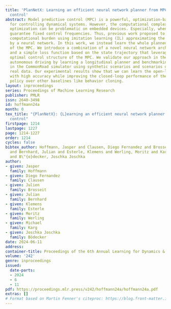 ```yaml
---
title: 'PlanNetX: Learning an efficient neural network planner from MPC for longitudinal
  control'
abstract: Model predictive control (MPC) is a powerful, optimization-based approach
  for controlling dynamical systems. However, the computational complexity of online
  optimization can be problematic on embedded devices. Especially, when we need to
  guarantee fixed control frequencies. Thus, previous work proposed to reduce the
  computational burden using imitation learning (IL) approximating the MPC policy
  by a neural network. In this work, we instead learn the whole planned trajectory
  of the MPC. We introduce a combination of a novel neural network architecture PlanNetX
  and a simple loss function based on the state trajectory that leverages the parameterized
  optimal control structure of the MPC. We validate our approach in the context of
  autonomous driving by learning a longitudinal planner and benchmarking it extensively
  in the CommonRoad simulator using synthetic scenarios and scenarios derived from
  real data. Our experimental results show that we can learn the open-loop MPC trajectory
  with high accuracy while improving the closed-loop performance of the learned control
  policy over other baselines like behavior cloning.
layout: inproceedings
series: Proceedings of Machine Learning Research
publisher: PMLR
issn: 2640-3498
id: hoffmann24a
month: 0
tex_title: "{PlanNetX}: {L}earning an efficient neural network planner from {MPC} for longitudinal
  control"
firstpage: 1214
lastpage: 1227
page: 1214-1227
order: 1214
cycles: false
bibtex_author: Hoffmann, Jasper and Clausen, Diego Fernandez and Brosseit, Julien
  and Bernhard, Julian and Esterle, Klemens and Werling, Moritz and Karg, Michael
  and B\"{o}decker, Joschka Joschka
author:
- given: Jasper
  family: Hoffmann
- given: Diego Fernandez
  family: Clausen
- given: Julien
  family: Brosseit
- given: Julian
  family: Bernhard
- given: Klemens
  family: Esterle
- given: Moritz
  family: Werling
- given: Michael
  family: Karg
- given: Joschka Joschka
  family: Bödecker
date: 2024-06-11
address:
container-title: Proceedings of the 6th Annual Learning for Dynamics & Control Conference
volume: '242'
genre: inproceedings
issued:
  date-parts:
  - 2024
  - 6
  - 11
pdf: https://proceedings.mlr.press/v242/hoffmann24a/hoffmann24a.pdf
extras: []
# Format based on Martin Fenner's citeproc: https://blog.front-matter.io/posts/citeproc-yaml-for-bibliographies/
---
```


